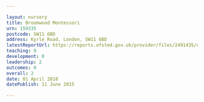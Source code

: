 ```yaml
---

layout: nursery
title: Broomwood Montessori
urn: 159335
postcode: SW11 6BD
address: Kyrle Road, London, SW11 6BD
latestReportUrl: https://reports.ofsted.gov.uk/provider/files/2491435/urn/159335.pdf
teaching: 0
development: 0
leadership: 2
outcomes: 0
overall: 2
date: 01 April 2018 
datePublish: 11 June 2015

---
```

